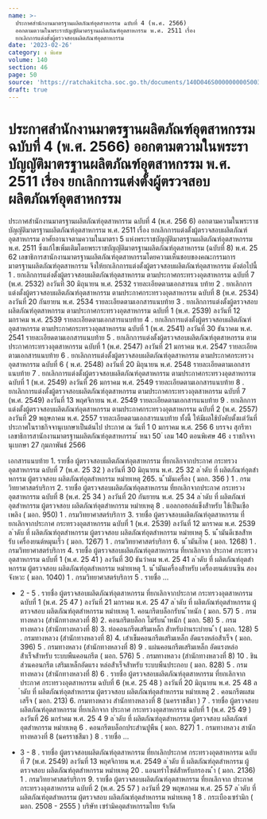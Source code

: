 ```yaml
---
name: >-
  ประกาศสำนักงานมาตรฐานผลิตภัณฑ์อุตสาหกรรม ฉบับที่ 4 (พ.ศ. 2566)
  ออกตามตวามในพระราบัญญัติมาตรฐานผลิตภัณฑ์อุตสาหกรรม พ.ศ. 2511 เรื่อง
  ยกเลิกการแต่งตั้งผู้ตรวจสอบผลิตภัณฑ์อุตสาหกรรม
date: '2023-02-26'
category: ง พิเศษ
volume: 140
section: 46
page: 50
source: 'https://ratchakitcha.soc.go.th/documents/140D046S0000000005003.pdf'
draft: true
---
```


# ประกาศสำนักงานมาตรฐานผลิตภัณฑ์อุตสาหกรรม ฉบับที่ 4 (พ.ศ. 2566) ออกตามตวามในพระราบัญญัติมาตรฐานผลิตภัณฑ์อุตสาหกรรม พ.ศ. 2511 เรื่อง ยกเลิกการแต่งตั้งผู้ตรวจสอบผลิตภัณฑ์อุตสาหกรรม

ประกาศสำนักงานมาตรฐานผลิตภัณฑ์อุตสาหกรรม ฉบับที่ 4 (พ.ศ. 256 6) ออกตามความในพระราชบัญญัติมาตรฐานผลิตภัณฑ์อุตสาหกรรม พ.ศ. 2511 เรื่อง ยกเลิกการแต่งตั้งผู้ตรวจสอบผลิตภัณฑ์อุตสาหกรรม อาศัยอานาจตามความในมาตรา 5 แห่งพระราชบัญญัติมาตรฐานผลิตภัณฑ์อุตสาหกรรม พ.ศ. 2511 ซึ่งแก้ไขเพิ่มเติมโดยพระราชบัญญัติมาตรฐานผลิตภัณฑ์อุตสาหกรรม (ฉบับที่ 8) พ.ศ. 25 62 เลขาธิการสานักงานมาตรฐานผลิตภัณฑ์อุตสาหกรรมโดยความเห็นชอบของคณะกรรมการ มาตรฐานผลิตภัณฑ์อุตสาหกรรม จึงให้ยกเลิกการแต่งตั้งผู้ตรวจสอบผลิตภัณฑ์อุตสาหกรรม ดังต่อไปนี้ 1 . ยกเลิกการแต่งตั้งผู้ตรวจสอบผลิตภัณฑ์อุตสาหกรรม ตามประกาศกระทรวงอุตสาหกรรม ฉบับที่ 7 (พ.ศ. 2532) ลงวันที่ 30 มิถุนายน พ.ศ. 2532 รายละเอียดตามเอกสารแน บท้าย 2 . ยกเลิกการแต่งตั้งผู้ตรวจสอบผลิตภัณฑ์อุตสาหกรรม ตามประกาศกระทรวงอุตสาหกรรม ฉบับที่ 8 (พ.ศ. 2534) ลงวันที่ 20 กันยายน พ.ศ. 2534 รายละเอียดตามเอกสารแนบท้าย 3 . ยกเลิกการแต่งตั้งผู้ตรวจสอบผลิตภัณฑ์อุตสาหกรรม ตามประกาศกระทรวงอุตสาหกรรม ฉบับที่ 1 (พ.ศ. 2539) ลงวันที่ 12 มกราคม พ.ศ. 2539 รายละเอียดตามเอกสารแนบท้าย 4 . ยกเลิกการแต่งตั้งผู้ตรวจสอบผลิตภัณฑ์อุตสาหกรรม ตามประกาศกระทรวงอุตสาหกรรม ฉบับที่ 1 (พ.ศ. 2541) ลงวันที่ 30 ธันวาคม พ.ศ. 2541 รายละเอียดตามเอกสารแนบท้าย 5 . ยกเลิกการแต่งตั้งผู้ตรวจสอบผลิตภัณฑ์อุตสาหกรรม ตามประกาศกระทรวงอุตสาหกรรม ฉบับที่ 1 (พ.ศ. 2547) ลงวันที่ 21 มกราคม พ.ศ. 2547 รายละเอียดตามเอกสารแนบท้าย 6 . ยกเลิกการแต่งตั้งผู้ตรวจสอบผลิตภัณฑ์อุตสาหกรรม ตามประกาศกระทรวงอุตสาหกรรม ฉบับที่ 6 ( พ.ศ. 2548) ลงวันที่ 20 มิถุนายน พ.ศ. 2548 รายละเอียดตามเอกสารแนบท้าย 7 . ยกเลิกการแต่งตั้งผู้ตรวจสอบผลิตภัณฑ์อุตสาหกรรม ตามประกาศกระทรวงอุตสาหกรรม ฉบับที่ 1 (พ.ศ. 2549) ลงวันที่ 26 มกราคม พ.ศ. 2549 รายละเอียดตามเอกสารแนบท้าย 8 . ยกเลิกการแต่งตั้งผู้ตรวจสอบผลิตภัณฑ์อุตสาหกรรม ตามประกาศกระทรวงอุตสาหกรรม ฉบับที่ 7 (พ.ศ. 2549) ลงวันที่ 13 พฤศจิกายน พ.ศ. 2549 รายละเอียดตามเอกสารแนบท้าย 9 . ยกเลิกการแต่งตั้งผู้ตรวจสอบผลิตภัณฑ์อุตสาหกรรม ตามประกาศกระทรวงอุตสาหกรรม ฉบับที่ 2 (พ.ศ. 2557) ลงวันที่ 29 พฤษภาคม พ.ศ. 2557 รายละเอียดตามเอกสารแนบท้าย ทั้งนี้ ให้มีผลใช้บังคับตั้งแต่วันที่ประกาศในราชกิจจานุเบกษาเป็นต้นไป ประกาศ ณ วันที่ 1 0 มกราคม พ.ศ. 256 6 บรรจง สุกรีฑา เลขาธิการสานักงานมาตรฐานผลิตภัณฑ์อุตสาหกรรม ้ หนา 50 ่ เลม 140 ตอนพิเศษ 46 ง ราชกิจจานุเบกษา 27 กุมภาพันธ์ 2566

เอกสารแนบท้าย 1. รายชื่อ ผู้ตรวจสอบผลิตภัณฑ์อุตสาหกรรม ที่ยกเลิกจากประกาศ กระทรวงอุตสาหกรรม ฉบับที่ 7 (พ.ศ. 25 32 ) ลงวันที่ 30 มิถุนายน พ.ศ. 25 32 ล ําดับ ที่ ผลิตภัณฑ์อุตสําหกรรม ผู้ตรวจสอบ ผลิตภัณฑ์อุตสําหกรรม หมํายเหตุ 265. น ้ํามันเครื่อง ( มอก. 356 ) 1 . กรมวิทยาศาสตร์บริการ 2. รายชื่อ ผู้ตรวจสอบผลิตภัณฑ์อุตสาหกรรม ที่ยกเลิกจากประกาศ กระทรวงอุตสาหกรรม ฉบับที่ 8 (พ.ศ. 25 34 ) ลงวันที่ 20 กันยายน พ.ศ. 25 34 ล ําดับ ที่ ผลิตภัณฑ์อุตสําหกรรม ผู้ตรวจสอบ ผลิตภัณฑ์อุตสําหกรรม หมํายเหตุ 8 . แอลกอฮอล์แข็งส้ําหรับ ใช้เป็นเชือเพลิง ( มอก. 950) 1 . กรมวิทยาศาสตร์บริการ 3. รายชื่อ ผู้ตรวจสอบผลิตภัณฑ์อุตสาหกรรม ที่ยกเลิกจากประกาศ กระทรวงอุตสาหกรรม ฉบับที่ 1 (พ.ศ. 2539) ลงวันที่ 12 มกราคม พ.ศ. 2539 ล ําดับ ที่ ผลิตภัณฑ์อุตสําหกรรม ผู้ตรวจสอบ ผลิตภัณฑ์อุตสําหกรรม หมํายเหตุ 5. น ้ํามันดีเซลส้ําหรับ เครื่องยนต์หมุนเร็ว ( มอก. 1267) 1 . กรมวิทยาศาสตร์บริการ 6. น ้ํามันก๊ําด ( มอก. 1268) 1 . กรมวิทยาศาสตร์บริการ 4. รายชื่อ ผู้ตรวจสอบผลิตภัณฑ์อุตสาหกรรม ที่ยกเลิกจาก ประกาศ กระทรวงอุตสาหกรรม ฉบับที่ 1 (พ.ศ. 25 41 ) ลงวันที่ 30 ธันวำคม พ.ศ. 25 41 ล ําดับ ที่ ผลิตภัณฑ์อุตสําหกรรม ผู้ตรวจสอบ ผลิตภัณฑ์อุตสําหกรรม หมํายเหตุ 1. น ้ํามันเครื่องส้ําหรับ เครื่องยนต์เบนซิน สองจังหวะ ( มอก. 1040) 1 . กรมวิทยาศาสตร์บริการ 5 . รายชื่อ ...

- 2 - 5 . รายชื่อ ผู้ตรวจสอบผลิตภัณฑ์อุตสาหกรรม ที่ยกเลิกจากประกาศ กระทรวงอุตสาหกรรม ฉบับที่ 1 (พ.ศ. 25 47 ) ลงวันที่ 21 มกราคม พ.ศ. 25 47 ล ําดับ ที่ ผลิตภัณฑ์อุตสําหกรรม ผู้ตรวจสอบ ผลิตภัณฑ์อุตสําหกรรม หมํายเหตุ 1. คอนกรีตบล็อกรับน ้ําหนัก ( มอก. 57) 5 . กรมทางหลวง (สำนักทางหลวงที่ 8) 2. คอนกรีตบล็อก ไม่รับน ้ําหนัก ( มอก. 58) 5 . กรมทางหลวง (สำนักทางหลวงที่ 8) 3. ท่อคอนกรีตเสริมเหล็ก ส้ําหรับงํานระบํายน ้ํา ( มอก. 128) 5 . กรมทางหลวง (สำนักทางหลวงที่ 8) 4. เสําเข็มคอนกรีตเสริมเหล็ก อัดแรงหล่อส้ําเร็จ ( มอก. 396) 5 . กรมทางหลวง (สำนักทางหลวงที่ 8) 9 . แผ่นคอนกรีตเสริมเหล็ก อัดแรงหล่อส้ําเร็จส้ําหรับ ระบบพืนคอนกรีต ( มอก. 576) 5 . กรมทางหลวง (สำนักทางหลวงที่ 8) 10 . ชินส่วนคอนกรีต เสริมเหล็กอัดแรง หล่อส้ําเร็จส้ําหรับ ระบบพืนประกอบ ( มอก. 828) 5 . กรมทางหลวง (สำนักทางหลวงที่ 8) 6 . รายชื่อ ผู้ตรวจสอบผลิตภัณฑ์อุตสาหกรรม ที่ยกเลิกจาก ประกาศ กระทรวงอุตสาหกรรม ฉบับที่ 6 (พ.ศ. 25 48 ) ลงวันที่ 20 มิถุนายน พ.ศ. 25 48 ล ําดับ ที่ ผลิตภัณฑ์อุตสําหกรรม ผู้ตรวจสอบ ผลิตภัณฑ์อุตสําหกรรม หมํายเหตุ 2 . คอนกรีตผสมเสร็จ ( มอก. 213) 6. กรมทางหลวง สำนักทางหลวงที่ 8 (นครราชสีมา ) 7 . รายชื่อ ผู้ตรวจสอบผลิตภัณฑ์อุตสาหกรรม ที่ยกเลิกจาก ประกาศ กระทรวงอุตสาหกรรม ฉบับที่ 1 (พ.ศ. 25 49 ) ลงวันที่ 26 มกรำคม พ.ศ. 25 4 9 ล ําดับ ที่ ผลิตภัณฑ์อุตสําหกรรม ผู้ตรวจสอบ ผลิตภัณฑ์อุตสําหกรรม หมํายเหตุ 6 . คอนกรีตบล็อกประสํานปูพืน ( มอก. 827) 1 . กรมทางหลวง สานักทางหลวงที่ 8 (นครราชสีมา ) 8 . รายชื่อ ...

- 3 - 8 . รายชื่อ ผู้ตรวจสอบผลิตภัณฑ์อุตสาหกรรม ที่ยกเลิกประกาศ กระทรวงอุตสาหกรรม ฉบับที่ 7 (พ.ศ. 2549) ลงวันที่ 13 พฤศจิกายน พ.ศ. 2549 ล ําดับ ที่ ผลิตภัณฑ์อุตสําหกรรม ผู้ตรวจสอบ ผลิตภัณฑ์อุตสําหกรรม หมํายเหตุ 20 . แอนทรําไซต์ส้ําหรับกรองน ้ํา ( มอก. 2136) 1 . กรมวิทยาศาสตร์บริการ 9. รายชื่อ ผู้ตรวจสอบผลิตภัณฑ์อุตสาหกรรม ที่ยกเลิกจาก ประกาศ กระทรวงอุตสาหกรรม ฉบับที่ 2 (พ.ศ. 25 57 ) ลงวันที่ 29 พฤษภาคม พ.ศ. 25 57 ล ําดับ ที่ ผลิตภัณฑ์อุตสําหกรรม ผู้ตรวจสอบ ผลิตภัณฑ์อุตสําหกรรม หมํายเหตุ 1 8 . กระเบืองเซรํามิก ( มอก. 2508 - 2555 ) บริษัท เซรํามิคอุตสําหกรรมไทย จ้ํากัด
